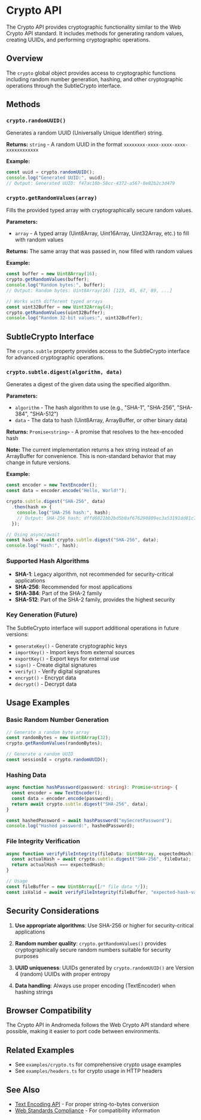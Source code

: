 # Crypto API

The Crypto API provides cryptographic functionality similar to the Web Crypto API standard. It includes methods for generating random values, creating UUIDs, and performing cryptographic operations.

## Overview

The `crypto` global object provides access to cryptographic functions including random number generation, hashing, and other cryptographic operations through the SubtleCrypto interface.

## Methods

### `crypto.randomUUID()`

Generates a random UUID (Universally Unique Identifier) string.

**Returns:** `string` - A random UUID in the format `xxxxxxxx-xxxx-xxxx-xxxx-xxxxxxxxxxxx`

**Example:**

```typescript
const uuid = crypto.randomUUID();
console.log("Generated UUID:", uuid);
// Output: Generated UUID: f47ac10b-58cc-4372-a567-0e02b2c3d479
```

### `crypto.getRandomValues(array)`

Fills the provided typed array with cryptographically secure random values.

**Parameters:**

- `array` - A typed array (Uint8Array, Uint16Array, Uint32Array, etc.) to fill with random values

**Returns:** The same array that was passed in, now filled with random values

**Example:**

```typescript
const buffer = new Uint8Array(16);
crypto.getRandomValues(buffer);
console.log("Random bytes:", buffer);
// Output: Random bytes: Uint8Array(16) [123, 45, 67, 89, ...]

// Works with different typed arrays
const uint32Buffer = new Uint32Array(4);
crypto.getRandomValues(uint32Buffer);
console.log("Random 32-bit values:", uint32Buffer);
```

## SubtleCrypto Interface

The `crypto.subtle` property provides access to the SubtleCrypto interface for advanced cryptographic operations.

### `crypto.subtle.digest(algorithm, data)`

Generates a digest of the given data using the specified algorithm.

**Parameters:**

- `algorithm` - The hash algorithm to use (e.g., "SHA-1", "SHA-256", "SHA-384", "SHA-512")
- `data` - The data to hash (Uint8Array, ArrayBuffer, or other binary data)

**Returns:** `Promise<string>` - A promise that resolves to the hex-encoded hash

**Note:** The current implementation returns a hex string instead of an ArrayBuffer for convenience. This is non-standard behavior that may change in future versions.

**Example:**

```typescript
const encoder = new TextEncoder();
const data = encoder.encode("Hello, World!");

crypto.subtle.digest("SHA-256", data)
  .then(hash => {
    console.log("SHA-256 hash:", hash);
    // Output: SHA-256 hash: dffd6021bb2bd5b0af676290809ec3a53191dd81c7f70a4b28688a362182986f
  });

// Using async/await
const hash = await crypto.subtle.digest("SHA-256", data);
console.log("Hash:", hash);
```

### Supported Hash Algorithms

- **SHA-1**: Legacy algorithm, not recommended for security-critical applications
- **SHA-256**: Recommended for most applications
- **SHA-384**: Part of the SHA-2 family
- **SHA-512**: Part of the SHA-2 family, provides the highest security

### Key Generation (Future)

The SubtleCrypto interface will support additional operations in future versions:

- `generateKey()` - Generate cryptographic keys
- `importKey()` - Import keys from external sources
- `exportKey()` - Export keys for external use
- `sign()` - Create digital signatures
- `verify()` - Verify digital signatures
- `encrypt()` - Encrypt data
- `decrypt()` - Decrypt data

## Usage Examples

### Basic Random Number Generation

```typescript
// Generate a random byte array
const randomBytes = new Uint8Array(32);
crypto.getRandomValues(randomBytes);

// Generate a random UUID
const sessionId = crypto.randomUUID();
```

### Hashing Data

```typescript
async function hashPassword(password: string): Promise<string> {
  const encoder = new TextEncoder();
  const data = encoder.encode(password);
  return await crypto.subtle.digest("SHA-256", data);
}

const hashedPassword = await hashPassword("mySecretPassword");
console.log("Hashed password:", hashedPassword);
```

### File Integrity Verification

```typescript
async function verifyFileIntegrity(fileData: Uint8Array, expectedHash: string): Promise<boolean> {
  const actualHash = await crypto.subtle.digest("SHA-256", fileData);
  return actualHash === expectedHash;
}

// Usage
const fileBuffer = new Uint8Array([/* file data */]);
const isValid = await verifyFileIntegrity(fileBuffer, "expected-hash-value");
```

## Security Considerations

1. **Use appropriate algorithms**: Use SHA-256 or higher for security-critical applications

2. **Random number quality**: `crypto.getRandomValues()` provides cryptographically secure random numbers suitable for security purposes

3. **UUID uniqueness**: UUIDs generated by `crypto.randomUUID()` are Version 4 (random) UUIDs with proper entropy

4. **Data handling**: Always use proper encoding (TextEncoder) when hashing strings

## Browser Compatibility

The Crypto API in Andromeda follows the Web Crypto API standard where possible, making it easier to port code between environments.

## Related Examples

- See `examples/crypto.ts` for comprehensive crypto usage examples
- See `examples/headers.ts` for crypto usage in HTTP headers

## See Also

- [Text Encoding API](./text-encoding) - For proper string-to-bytes conversion
- [Web Standards Compliance](../standards-compliance) - For compatibility information

